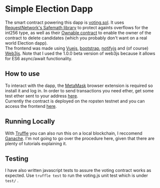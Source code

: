 # Simple Election Dapp
The smart contract powering this dapp is [voting.sol](./contracts/voting.sol). It uses [RequestNetwork's Safemath library](https://github.com/RequestNetwork/requestNetwork/blob/master/packages/requestNetworkSmartContracts/contracts/base/math/SafeMathInt.sol) to protect againts overflows for the int256 type, as well as their [Ownable contract](https://github.com/OpenZeppelin/openzeppelin-solidity/blob/master/contracts/ownership/Ownable.sol) to enable the owner of the contract to delete candidates (which you probably don't want on a real world Election dapp). \
The frontend was made using [Vuejs](https://vuejs.org/), [bootstrap](https://vuejs.org/), [notifyjs](https://notifyjs.jpillora.com/) and (of course) [Web3js](https://github.com/ethereum/web3.js). Note that I used the 1.0.0 beta version of web3js because it allows for ES6 async/await functionality.

## How to use
To interact with the dapp, the [MetaMask](https://metamask.io/) browser extension is required so install it and log in. In order to send transactions you need ether, get some test ether sent to your address [here](http://faucet.ropsten.be:3001/). \
Currently the contract is deployed on the ropsten testnet and you can access the frontend [here](https://rebrand.ly/simpleElectionDapp). 

## Running Locally
With [Truffle](https://truffleframework.com/) you can also run this on a local blockchain, I reccomend [Ganache](https://truffleframework.com/ganache). I'm not going to go over the procedure here, given that there are plenty of tutorials explaining it.

## Testing
I have also written javascript tests to assure the voting contract works as expected. Use `truffle test` to run the voting.js unit test which is under `test/` .
